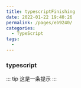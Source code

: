```yaml
---
title: typescriptFinishing
date: 2022-01-22 19:40:26
permalink: /pages/eb9240/
categories:
  - TypeScript
tags:
  - 
---
```

### typescript
::: tip
这是一条提示
:::